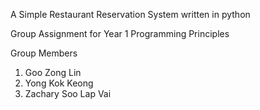 A Simple Restaurant Reservation System written in python

Group Assignment for Year 1 Programming Principles

Group Members
1) Goo Zong Lin
2) Yong Kok Keong
3) Zachary Soo Lap Vai
